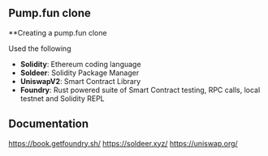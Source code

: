 ## Pump.fun clone

**Creating a pump.fun clone 

Used the following 

-   **Solidity**: Ethereum coding language
-   **Soldeer**: Solidity Package Manager
-   **UniswapV2**: Smart Contract Library
-   **Foundry**: Rust powered suite of Smart Contract testing, RPC calls, local testnet and Solidity REPL

## Documentation

https://book.getfoundry.sh/
https://soldeer.xyz/
https://uniswap.org/
